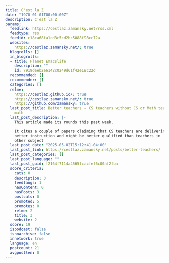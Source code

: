 ```yaml
---
title: C'est la Z
date: "1970-01-01T00:00:00Z"
description: C'est la Z
params:
  feedlink: https://cestlaz.zamansky.net/rss.xml
  feedtype: rss
  feedid: c18ca68fa1cd3c5cd2bc5088f98cc72a
  websites:
    https://cestlaz.zamansky.net/: true
  blogrolls: []
  in_blogrolls:
  - title: Planet Emacslife
    description: ""
    id: 7919deeb2e6142c0249d61f42e19c22d
  recommended: []
  recommender: []
  categories: []
  relme:
    https://cestlaz.github.io/: true
    https://cestlaz.zamansky.net/: true
    https://github.com/zamansky: true
  last_post_title: Better teachers - CS teachers without CS or Math teachers with
    math
  last_post_description: |-
    This article made its rounds this past week.

    It cites a couple of papers claiming that CS teachers are delivering
    better instruction and might be better qualified than teachers in
    other subject
  last_post_date: "2025-05-02T15:12:41-04:00"
  last_post_link: https://cestlaz.zamansky.net/posts/better-teachers/
  last_post_categories: []
  last_post_language: ""
  last_post_guid: f2164f7114a4565fcacfef6c00af2fba
  score_criteria:
    cats: 0
    description: 3
    feedlangs: 1
    hasContent: 0
    hasPosts: 3
    postcats: 0
    promoted: 5
    promotes: 0
    relme: 2
    title: 3
    website: 2
  score: 19
  ispodcast: false
  isnoarchive: false
  innetwork: true
  language: en
  postcount: 21
  avgpostlen: 0
---
```

